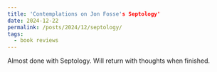 ```yaml
---
title: 'Contemplations on Jon Fosse's Septology'
date: 2024-12-22
permalink: /posts/2024/12/septology/
tags:
  - book reviews
---
```


Almost done with Septology. Will return with thoughts when finished. 